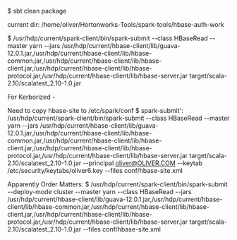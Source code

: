 $ sbt clean package

current dir: /home/oliver/Hortonworks-Tools/spark-tools/hbase-auth-work

$ /usr/hdp/current/spark-client/bin/spark-submit --class HBaseRead --master yarn --jars /usr/hdp/current/hbase-client/lib/guava-12.0.1.jar,/usr/hdp/current/hbase-client/lib/hbase-common.jar,/usr/hdp/current/hbase-client/lib/hbase-client.jar,/usr/hdp/current/hbase-client/lib/hbase-protocol.jar,/usr/hdp/current/hbase-client/lib/hbase-server.jar target/scala-2.10/scalatest_2.10-1.0.jar

For Kerborized -

Need to copy hbase-site to /etc/spark/conf
$ spark-submit': /usr/hdp/current/spark-client/bin/spark-submit --class HBaseRead --master yarn --jars /usr/hdp/current/hbase-client/lib/guava-12.0.1.jar,/usr/hdp/current/hbase-client/lib/hbase-common.jar,/usr/hdp/current/hbase-client/lib/hbase-client.jar,/usr/hdp/current/hbase-client/lib/hbase-protocol.jar,/usr/hdp/current/hbase-client/lib/hbase-server.jar target/scala-2.10/scalatest_2.10-1.0.jar --principal oliver@OLIVER.COM --keytab /etc/security/keytabs/oliver6.key --files conf/hbase-site.xml

Apparently Order Matters:
$ /usr/hdp/current/spark-client/bin/spark-submit --deploy-mode cluster --master yarn --class HBaseRead --jars /usr/hdp/current/hbase-client/lib/guava-12.0.1.jar,/usr/hdp/current/hbase-client/lib/hbase-common.jar,/usr/hdp/current/hbase-client/lib/hbase-client.jar,/usr/hdp/current/hbase-client/lib/hbase-protocol.jar,/usr/hdp/current/hbase-client/lib/hbase-server.jar target/scala-2.10/scalatest_2.10-1.0.jar --files conf/hbase-site.xml

